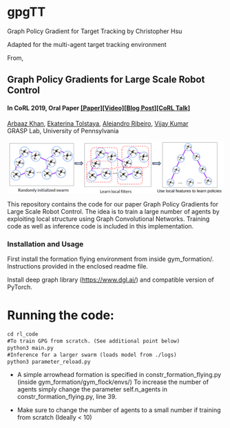 # gpgTT
Graph Policy Gradient for Target Tracking
by Christopher Hsu

Adapted for the multi-agent target tracking environment

From,

## Graph Policy Gradients for Large Scale Robot Control
#### In CoRL 2019, Oral Paper [[Paper]](https://arxiv.org/pdf/1907.03822.pdf)[[Video]](https://www.youtube.com/watch?v=RefiX9UCCw8)[[Blog Post]](https://devmesh.intel.com/projects/graph-policy-gradients-for-large-scale-robot-control)[[CoRL Talk]](https://youtu.be/b7StSnt85S4?t=8604)

[Arbaaz Khan](https://www.seas.upenn.edu/~arbaazk/), [Ekaterina Tolstaya](https://katetolstaya.github.io/), [Alejandro Ribeiro](https://alliance.seas.upenn.edu/~aribeiro/wiki/), [Vijay Kumar](https://www.kumarrobotics.org/dr-vijay-kumar/)<br/>
GRASP Lab, University of Pennsylvania <br/>

<img src="rl_code/results/gpg.png">  

This repository contains the code for our paper  Graph Policy Gradients for Large Scale Robot Control. The idea is to train a large number of agents by exploiting local structure using Graph Convolutional Networks. Training code as well as inference code is included in this implementation. 



### Installation and Usage
  First install the formation flying environment from inside gym_formation/. Instructions provided in the enclosed readme file.
  
  Install deep graph library (https://www.dgl.ai/) and compatible version of PyTorch.

  # Running the code:
  ```Shell
  cd rl_code
  #To train GPG from scratch. (See additional point below)
  python3 main.py 
  #Inference for a larger swarm (loads model from ./logs)
  python3 parameter_reload.py 
```
- A simple arrowhead formation is specified in constr_formation_flying.py (inside gym_formation/gym_flock/envs/)
To increase the number of agents simply change the parameter self.n_agents in constr_formation_flying.py, line 39.

- Make sure to change the number of agents to a small number if training from scratch (Ideally < 10)  
